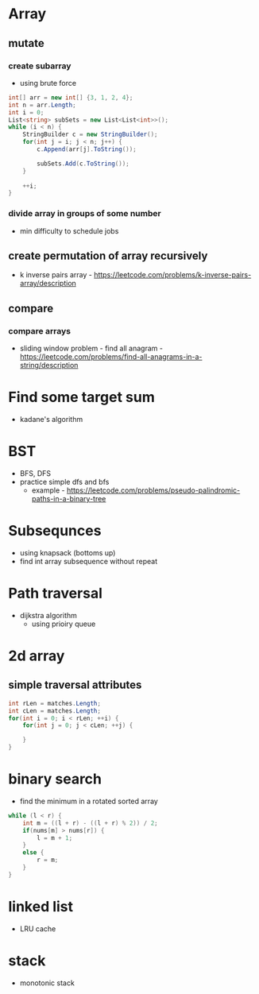 # Array

## mutate

### create subarray
- using brute force
```c#
int[] arr = new int[] {3, 1, 2, 4};
int n = arr.Length;
int i = 0;
List<string> subSets = new List<List<int>>();
while (i < n) {
    StringBuilder c = new StringBuilder();
    for(int j = i; j < n; j++) {
        c.Append(arr[j].ToString());

        subSets.Add(c.ToString());
    }
    
    ++i;
}
```

### divide array in groups of some number
- min difficulty to schedule jobs

## create permutation of array recursively
- k inverse pairs array - https://leetcode.com/problems/k-inverse-pairs-array/description

## compare

### compare arrays
- sliding window problem - find all anagram - https://leetcode.com/problems/find-all-anagrams-in-a-string/description

# Find some target sum
- kadane's algorithm

# BST
- BFS, DFS
- practice simple dfs and bfs
    - example - https://leetcode.com/problems/pseudo-palindromic-paths-in-a-binary-tree

# Subsequnces
- using knapsack (bottoms up)
- find int array subsequence without repeat

# Path traversal
- dijkstra algorithm 
    - using prioiry queue

# 2d array

## simple traversal attributes
```c#
int rLen = matches.Length;
int cLen = matches.Length;
for(int i = 0; i < rLen; ++i) {
    for(int j = 0; j < cLen; ++j) {

    }
}
```

# binary search
- find the minimum in a rotated sorted array
```c#
while (l < r) {
    int m = ((l + r) - ((l + r) % 2)) / 2;
    if(nums[m] > nums[r]) {
        l = m + 1;
    }
    else {
        r = m;
    }
}
```

# linked list
- LRU cache

# stack
- monotonic stack